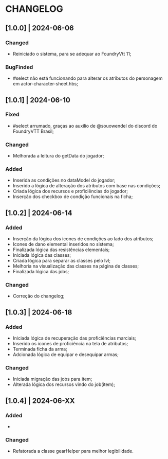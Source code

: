 # CHANGELOG

## [1.0.0] | 2024-06-06
### Changed
- Reiniciado o sistema, para se adequar ao FoundryVtt 11;
### BugFinded
- #select não está funcionando para alterar os atributos do personagem em actor-character-sheet.hbs;

## [1.0.1] | 2024-06-10
### Fixed
- #select arrumado, graças ao auxilio de @souowendel do discord do FoundryVTT Brasil;
### Changed
- Melhorada a leitura do getData do jogador;
### Added
- Inserida as condições no dataModel do jogador;
- Inserido a lógica de alteração dos atributos com base nas condições;
- Criada lógica dos recursos e proficiências do jogador;
- Inserção dos checkbox de condição funcionais na ficha;

## [1.0.2] | 2024-06-14
### Added
- Inserção da lógica dos icones de condições ao lado dos atributos;
- Icones de dano elemental inseridos no sistema;
- Finalizada lógica das resistências elementais;
- Iniciada lógica das classes;
- Criada lógica para separar as classes pelo lvl;
- Melhoria na visualização das classes na página de classes;
- Finalizada lógica das jobs;
### Changed
- Correção do changelog;
## [1.0.3] | 2024-06-18
### Added
- Iniciada lógica de recuperação das proficiências marciais;
- Inserido os icones de proficiência na tela de atributos;
- Terminada ficha da arma;
- Adcionada lógica de equipar e desequipar armas;
### Changed
- Iniciada migração das jobs para item;
- Alterada lógica dos recursos vindo do job(item);
## [1.0.4] | 2024-06-XX
### Added
- 
### Changed
- Refatorada a classe gearHelper para melhor legibilidade.